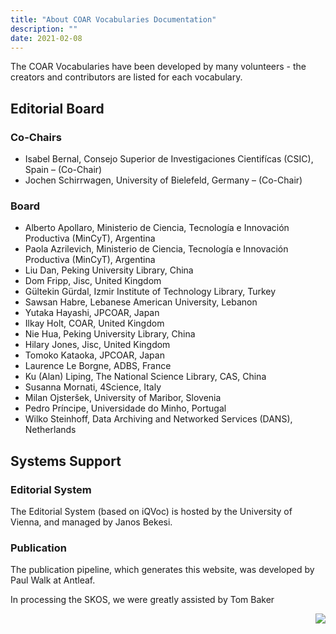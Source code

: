 ```yaml
---
title: "About COAR Vocabularies Documentation"
description: ""
date: 2021-02-08
---
```


The COAR Vocabularies have been developed by many volunteers - the creators and contributors are listed for each
vocabulary.

<div class="row">
    <div class="col">
        <h2>Editorial Board</h2>
        <h3>Co-Chairs</h3>
        <ul>
            <li>Isabel Bernal, Consejo Superior de Investigaciones Cientifícas (CSIC), Spain – (Co-Chair)</li>
            <li>Jochen Schirrwagen, University of Bielefeld, Germany – (Co-Chair)</li>
        </ul>
        <h3>Board</h3>
        <ul>
            <li>Alberto Apollaro, Ministerio de Ciencia, Tecnología e Innovación Productiva (MinCyT), Argentina</li>
            <li>Paola Azrilevich, Ministerio de Ciencia, Tecnología e Innovación Productiva (MinCyT), Argentina</li>
            <li>Liu Dan, Peking University Library, China</li>
            <li>Dom Fripp, Jisc, United Kingdom</li>
            <li>Gültekin Gürdal, Izmir Institute of Technology Library, Turkey</li>
            <li>Sawsan Habre, Lebanese American University, Lebanon</li>
            <li>Yutaka Hayashi, JPCOAR, Japan</li>
            <li>Ilkay Holt, COAR, United Kingdom</li>
            <li>Nie Hua, Peking University Library, China</li>
            <li>Hilary Jones, Jisc, United Kingdom</li>
            <li>Tomoko Kataoka, JPCOAR, Japan</li>
            <li>Laurence Le Borgne, ADBS, France</li>
            <li>Ku (Alan) Liping, The National Science Library, CAS, China</li>
            <li>Susanna Mornati, 4Science, Italy</li>
            <li>Milan Ojsteršek, University of Maribor, Slovenia</li>
            <li>Pedro Príncipe, Universidade do Minho, Portugal</li>
            <li>Wilko Steinhoff, Data Archiving and Networked Services (DANS), Netherlands</li>
        </ul>
    </div>
    <div class="col">
        <h2>Systems Support</h2>
        <h3>Editorial System</h3>
        <p>The Editorial System (based on iQVoc) is hosted by the University of Vienna, and managed by Janos Bekesi.</p>
        <h3>Publication</h3>
        <p>The publication pipeline, which generates this website, was developed by Paul Walk at Antleaf.</p>
        <p>In processing the SKOS, we were greatly assisted by Tom Baker</p>
    </div>
</div>
<div class="row">
    <div class="col">
        <div style="text-align: right;">
            <img src="/images/antleaf_logo.png" style="max-width: 150px;"/>
        </div>
    </div>
</div>